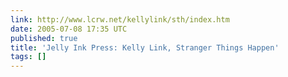 ```yaml
---
link: http://www.lcrw.net/kellylink/sth/index.htm
date: 2005-07-08 17:35 UTC
published: true
title: 'Jelly Ink Press: Kelly Link, Stranger Things Happen'
tags: []
---
```



